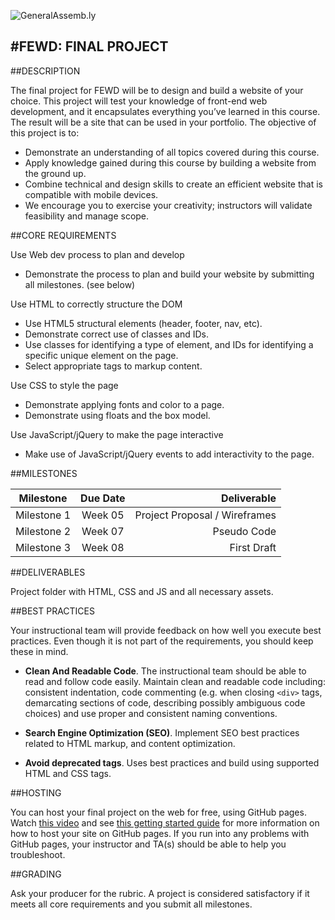 ![GeneralAssemb.ly](https://github.com/generalassembly/ga-ruby-on-rails-for-devs/raw/master/images/ga.png "GeneralAssemb.ly")

#FEWD: FINAL PROJECT
--------

##DESCRIPTION

The final project for FEWD will be to design and build a website of your choice. This project will test your knowledge of front-end web development, and it encapsulates everything you’ve learned in this course. The result will be a site that can be used in your portfolio. The objective of this project is to:

*	Demonstrate an understanding of all topics covered during this course. 
*	Apply knowledge gained during this course by building a website from the ground up. 
*	Combine technical and design skills to create an efficient website that is compatible with mobile devices.
*	We encourage you to exercise your creativity; instructors will validate feasibility and manage scope.

##CORE REQUIREMENTS

Use Web dev process to plan and develop
*	Demonstrate the process to plan and build your website by submitting all milestones. (see below)

Use HTML to correctly structure the DOM	
*	Use HTML5 structural elements (header, footer, nav, etc).
*	Demonstrate correct use of classes and IDs. 
*	Use classes for identifying a type of element, and IDs for identifying a specific unique element on the page.
*	Select appropriate tags to markup content.

Use CSS to style the page
*	Demonstrate applying fonts and color to a page.
*	Demonstrate using floats and the box model.

Use JavaScript/jQuery to make the page interactive	
*	Make use of JavaScript/jQuery events to add interactivity to the page.

##MILESTONES

| Milestone        | Due Date           | Deliverable  |
| ------------- |:-------------:| -----:|
| Milestone 1 | Week 05 | Project Proposal / Wireframes |
| Milestone 2 | Week 07 | Pseudo Code |
| Milestone 3 | Week 08 | First Draft |


##DELIVERABLES

Project folder with HTML, CSS and JS and all necessary assets.

##BEST PRACTICES

Your instructional team will provide feedback on how well you execute best practices. Even though it is not part of the requirements, you should keep these in mind. 

*	__Clean And Readable Code__. The instructional team should be able to read and follow code easily.  Maintain clean and readable code including: consistent indentation, code commenting (e.g. when closing ```<div>``` tags, demarcating sections of code, describing possibly ambiguous code choices) and use proper and consistent naming conventions.

*	__Search Engine Optimization (SEO)__. Implement SEO best practices related to HTML markup, and content optimization.

*	__Avoid deprecated tags__. Uses best practices and build using supported HTML and CSS tags.

##HOSTING

You can host your final project on the web for free, using GitHub pages. Watch [this video](https://generalassembly.wistia.com/medias/jn23v1hc93) and see [this getting started guide](https://github.com/generalassembly-studio/FEWD_Curriculum/blob/master/Final_Project/Getting_Started_with_GitHub_Pages.pdf) for more information on how to host your site on GitHub pages. If you run into any problems with GitHub pages, your instructor and TA(s) should be able to help you troubleshoot.

##GRADING

Ask your producer for the rubric. A project is considered satisfactory if it meets all core requirements and you submit all milestones.
